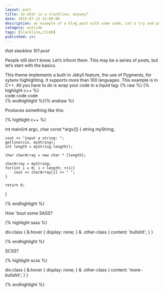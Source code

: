 ```yaml
---
layout: post
title: So what is a slackline, anyway?
date: 2015-07-15 15:09:00
description: an example of a blog post with some code, Let's try and put a video or .gif in here too
category: outside
tags: [slackline,climb]
published: yes
---
```


*that slackline 101 post*

People still don’t know. Let’s inform them. This may be a series of posts, but let’s start with the basics.

This theme implements a built-in Jekyll feature, the use of Pygments, for sytanx highlighting. It supports more than 100 languages. This example is in C++. All you have to do is wrap your code in a liquid tag: 
{% raw  %}
{% highlight c++ %}  <br/> code code code <br/> {% endhighlight %}{% endraw %}

Produces something like this: 

{% highlight c++ %}

int main(int argc, char const *argv[])
{
	string myString;

	cout << "input a string: ";
	getline(cin, myString);
	int length = myString.length();
	
	char charArray = new char * [length];

	charArray = myString;
	for(int i = 0; i < length; ++i){
		cout << charArray[i] << " ";
	}
	
	return 0;
}

{% endhighlight %}

How 'bout some SASS?

{% highlight sass %}

div.class {
&:hover {
	display: none;
	}
& .other-class {
	content: 'bullshit';
	}
}

{% endhighlight %}

SCSS?

{% highlight scss %}

div.class {
&:hover {
	display: none;
	}
& .other-class {
	content: 'more-bullshit';
	}
}

{% endhighlight %}
